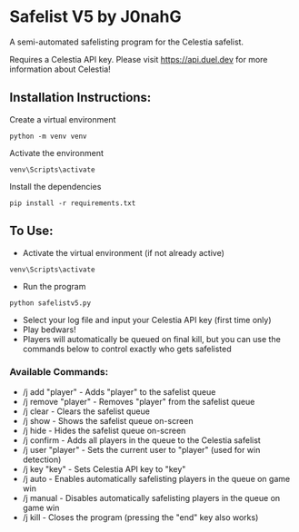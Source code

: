 # Safelist V5 by J0nahG
A semi-automated safelisting program for the Celestia safelist.

Requires a Celestia API key.
Please visit https://api.duel.dev for more information about Celestia!

## Installation Instructions:
Create a virtual environment
```shell
python -m venv venv
```

Activate the environment
```shell
venv\Scripts\activate
```

Install the dependencies
```shell
pip install -r requirements.txt
```

## To Use:
* Activate the virtual environment (if not already active)
```shell
venv\Scripts\activate
```
* Run the program
```shell
python safelistv5.py
```
* Select your log file and input your Celestia API key (first time only)
* Play bedwars!
* Players will automatically be queued on final kill, but you can use the commands below to control exactly who gets safelisted

### Available Commands:
* /j add "player"     - Adds "player" to the safelist queue
* /j remove "player"  - Removes "player" from the safelist queue
* /j clear            - Clears the safelist queue
* /j show             - Shows the safelist queue on-screen
* /j hide             - Hides the safelist queue on-screen
* /j confirm          - Adds all players in the queue to the Celestia safelist
* /j user "player"    - Sets the current user to "player" (used for win detection)
* /j key "key"        - Sets Celestia API key to "key"
* /j auto             - Enables automatically safelisting players in the queue on game win
* /j manual           - Disables automatically safelisting players in the queue on game win
* /j kill            - Closes the program (pressing the "end" key also works)
